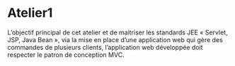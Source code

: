 # Atelier1
L’objectif principal de cet atelier et de maitriser les standards JEE « Servlet, JSP, Java Bean »,  via la mise en place d’une application web qui gère des commandes de plusieurs clients, l’application  web développée doit respecter le patron de conception MVC.
